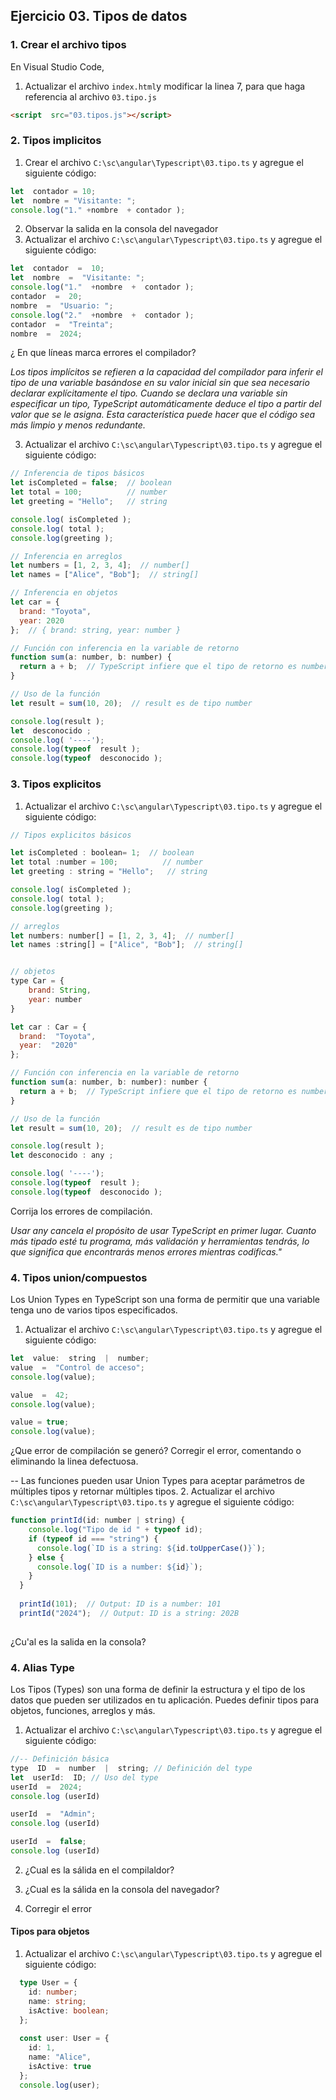 ## Ejercicio 03. Tipos de datos

### 1. Crear el archivo tipos
En Visual Studio Code, 

1. Actualizar el archivo `index.html`y modificar la linea 7, para que haga referencia al archivo `03.tipo.js`
```html
<script  src="03.tipos.js"></script>
```

### 2.  Tipos implicitos

1. Crear el archivo `C:\sc\angular\Typescript\03.tipo.ts` y agregue el siguiente código:
```javascript
let  contador = 10;
let  nombre = "Visitante: ";
console.log("1." +nombre  + contador );
```
2. Observar la salida en la consola del navegador
3. Actualizar el archivo `C:\sc\angular\Typescript\03.tipo.ts` y agregue el siguiente código:
```javascript
let  contador  =  10;
let  nombre  =  "Visitante: ";
console.log("1."  +nombre  +  contador );
contador  =  20;
nombre  =  "Usuario: ";
console.log("2."  +nombre  +  contador );
contador  =  "Treinta";
nombre  =  2024;
```
¿ En que líneas marca errores el compilador?

*Los tipos implícitos se refieren a la capacidad del compilador para inferir el tipo de una variable basándose en su valor inicial sin que sea necesario declarar explícitamente el tipo. Cuando se declara una variable sin especificar un tipo, TypeScript automáticamente deduce el tipo a partir del valor que se le asigna. Esta característica puede hacer que el código sea más limpio y menos redundante.*

3. Actualizar el archivo `C:\sc\angular\Typescript\03.tipo.ts` y agregue el siguiente código:

```javascript
// Inferencia de tipos básicos
let isCompleted = false;  // boolean
let total = 100;          // number
let greeting = "Hello";   // string

console.log( isCompleted );
console.log( total );
console.log(greeting );

// Inferencia en arreglos
let numbers = [1, 2, 3, 4];  // number[]
let names = ["Alice", "Bob"];  // string[]

// Inferencia en objetos
let car = {
  brand: "Toyota",
  year: 2020
};  // { brand: string, year: number }

// Función con inferencia en la variable de retorno
function sum(a: number, b: number) {
  return a + b;  // TypeScript infiere que el tipo de retorno es number
}

// Uso de la función
let result = sum(10, 20);  // result es de tipo number

console.log(result );
let  desconocido ;
console.log( '----');
console.log(typeof  result );
console.log(typeof  desconocido );
```

### 3.  Tipos explicitos
1. Actualizar el archivo `C:\sc\angular\Typescript\03.tipo.ts` y agregue el siguiente código:

```javascript
// Tipos explicitos básicos

let isCompleted : boolean= 1;  // boolean
let total :number = 100;          // number
let greeting : string = "Hello";   // string

console.log( isCompleted );
console.log( total );
console.log(greeting );

// arreglos
let numbers: number[] = [1, 2, 3, 4];  // number[]
let names :string[] = ["Alice", "Bob"];  // string[]


// objetos
type Car = {
    brand: String,
    year: number    
}

let car : Car = {
  brand:  "Toyota",
  year:  "2020"
};  

// Función con inferencia en la variable de retorno
function sum(a: number, b: number): number {
  return a + b;  // TypeScript infiere que el tipo de retorno es number
}

// Uso de la función
let result = sum(10, 20);  // result es de tipo number

console.log(result );
let desconocido : any ;

console.log( '----');
console.log(typeof  result );
console.log(typeof  desconocido );
```
Corrija los errores de compilación.

*Usar any cancela el propósito de usar TypeScript en primer lugar. Cuanto más tipado esté tu programa, más validación y herramientas tendrás, lo que significa que encontrarás menos errores mientras codificas."*

### 4.  Tipos union/compuestos
Los Union Types en TypeScript son una forma de permitir que una variable tenga uno de varios tipos especificados. 

1. Actualizar el archivo `C:\sc\angular\Typescript\03.tipo.ts` y agregue el siguiente código:
```javascript
let  value:  string  |  number;
value  =  "Control de acceso";
console.log(value);

value  =  42;
console.log(value);

value = true; 
console.log(value);
```
¿Que error de compilación se generó?
Corregir el error, comentando o eliminando la linea defectuosa.

-- 
Las funciones pueden usar Union Types para aceptar parámetros de múltiples tipos y retornar múltiples tipos.
2. Actualizar el archivo `C:\sc\angular\Typescript\03.tipo.ts` y agregue el siguiente código:
```javascript
function printId(id: number | string) {
    console.log("Tipo de id " + typeof id);
    if (typeof id === "string") {
      console.log(`ID is a string: ${id.toUpperCase()}`);
    } else {
      console.log(`ID is a number: ${id}`);
    }
  }
  
  printId(101);  // Output: ID is a number: 101
  printId("2024");  // Output: ID is a string: 202B
  
```
¿Cu'al es la salida en la consola?


### 4.  Alias Type
Los Tipos (Types) son una forma de definir la estructura y el tipo de los datos que pueden ser utilizados en tu aplicación. Puedes definir tipos para objetos, funciones, arreglos y más. 

1. Actualizar el archivo `C:\sc\angular\Typescript\03.tipo.ts` y agregue el siguiente código:
```javascript
//-- Definición básica
type  ID  =  number  |  string; // Definición del type
let  userId:  ID; // Uso del type
userId  =  2024;
console.log (userId)

userId  =  "Admin";
console.log (userId)

userId  =  false;
console.log (userId)
```
2. ¿Cual es la sálida en el compilaldor?
3. ¿Cual es la sálida en la consola del navegador?

2. Corregir el error

#### Tipos para objetos
1. Actualizar el archivo `C:\sc\angular\Typescript\03.tipo.ts` y agregue el siguiente código:
```typescript
  type User = {
    id: number;
    name: string;
    isActive: boolean;
  };
  
  const user: User = {
    id: 1,
    name: "Alice",
    isActive: true
  };
  console.log(user);
```



<!--stackedit_data:
eyJoaXN0b3J5IjpbLTI5NjI5NDkyMiw5MjEzMTY3MDMsMTk2MD
czMDM5NSwtMTE2OTQ3NzUyNiwtNzc3MjE2MzMwLC0xMjI2NDA0
MjU1LC01NzM1MTU0MzEsLTcwODg5OTMyMV19
-->